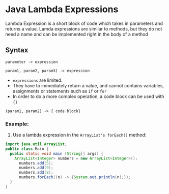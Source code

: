 # Java Lambda Expressions
Lambda Expression is a short block of code which takes in parameters and returns a value. Lamda expressions are similar to methods, but they do not need a name and can be implemented right in the body of a method

## Syntax
```
parameter -> expression
```

```
param1, param2, param3) -> expression
```

- `expressions` are limited. 
- They have to immediately return a value, and cannot contains variables, assignments or statements such as `if` or `for`
- In order to do a more complex operation, a code block can be used with `{}`

```
(param1, param2) -> { code block}
```

### Example:
1. Use a lambda expression in the `ArrayList's forEach()` method:
```java
import java.util.ArrayList;
public class Main {
  public static void main (String[] args) {
    ArrayList<Integer> numbers = new ArrayList<Integer>();
      numbers.add(5);
      numbers.add(9);
      numbers.add(8);
      numbers.forEach((n) -> {System.out.println(n);});
  }
}

```

